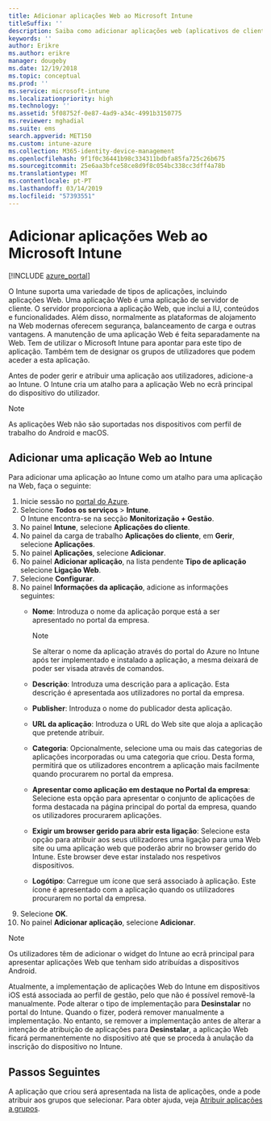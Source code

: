 ```yaml
---
title: Adicionar aplicações Web ao Microsoft Intune
titleSuffix: ''
description: Saiba como adicionar aplicações web (aplicativos de cliente-servidor) para o Microsoft Intune.
keywords: ''
author: Erikre
ms.author: erikre
manager: dougeby
ms.date: 12/19/2018
ms.topic: conceptual
ms.prod: ''
ms.service: microsoft-intune
ms.localizationpriority: high
ms.technology: ''
ms.assetid: 5f08752f-0e87-4ad9-a34c-4991b3150775
ms.reviewer: mghadial
ms.suite: ems
search.appverid: MET150
ms.custom: intune-azure
ms.collection: M365-identity-device-management
ms.openlocfilehash: 9f1f0c36441b98c334311bdbfa85fa725c26b675
ms.sourcegitcommit: 25e6aa3bfce58ce8d9f8c054bc338cc3dff4a78b
ms.translationtype: MT
ms.contentlocale: pt-PT
ms.lasthandoff: 03/14/2019
ms.locfileid: "57393551"
---
```

# <a name="add-web-apps-to-microsoft-intune"></a>Adicionar aplicações Web ao Microsoft Intune

[!INCLUDE [azure_portal](./includes/azure_portal.md)]

O Intune suporta uma variedade de tipos de aplicações, incluindo aplicações Web. Uma aplicação Web é uma aplicação de servidor de cliente. O servidor proporciona a aplicação Web, que inclui a IU, conteúdos e funcionalidades. Além disso, normalmente as plataformas de alojamento na Web modernas oferecem segurança, balanceamento de carga e outras vantagens. A manutenção de uma aplicação Web é feita separadamente na Web. Tem de utilizar o Microsoft Intune para apontar para este tipo de aplicação. Também tem de designar os grupos de utilizadores que podem aceder a esta aplicação. 

Antes de poder gerir e atribuir uma aplicação aos utilizadores, adicione-a ao Intune. O Intune cria um atalho para a aplicação Web no ecrã principal do dispositivo do utilizador.

> [!Note]
> As aplicações Web não são suportadas nos dispositivos com perfil de trabalho do Android e macOS.

## <a name="add-a-web-app-to-intune"></a>Adicionar uma aplicação Web ao Intune
Para adicionar uma aplicação ao Intune como um atalho para uma aplicação na Web, faça o seguinte:

1. Inicie sessão no [portal do Azure](https://portal.azure.com).
2. Selecione **Todos os serviços** > **Intune**.  
    O Intune encontra-se na secção **Monitorização + Gestão**.
3. No painel **Intune**, selecione **Aplicações do cliente**.
4. No painel da carga de trabalho **Aplicações do cliente**, em **Gerir**, selecione **Aplicações**.
5. No painel **Aplicações**, selecione **Adicionar**.
6. No painel **Adicionar aplicação**, na lista pendente **Tipo de aplicação** selecione **Ligação Web**.
7. Selecione **Configurar**.
8. No painel **Informações da aplicação**, adicione as informações seguintes:
    - **Nome**:  Introduza o nome da aplicação porque está a ser apresentado no portal da empresa. 
    
        > [!NOTE]
        > Se alterar o nome da aplicação através do portal do Azure no Intune após ter implementado e instalado a aplicação, a mesma deixará de poder ser visada através de comandos.
    
    - **Descrição**: Introduza uma descrição para a aplicação. Esta descrição é apresentada aos utilizadores no portal da empresa.
    - **Publisher**: Introduza o nome do publicador desta aplicação.
    - **URL da aplicação**: Introduza o URL do Web site que aloja a aplicação que pretende atribuir.
    - **Categoria**: Opcionalmente, selecione uma ou mais das categorias de aplicações incorporadas ou uma categoria que criou. Desta forma, permitirá que os utilizadores encontrem a aplicação mais facilmente quando procurarem no portal da empresa.
    - **Apresentar como aplicação em destaque no Portal da empresa**: Selecione esta opção para apresentar o conjunto de aplicações de forma destacada na página principal do portal da empresa, quando os utilizadores procurarem aplicações.
    - **Exigir um browser gerido para abrir esta ligação**: Selecione esta opção para atribuir aos seus utilizadores uma ligação para uma Web site ou uma aplicação web que poderão abrir no browser gerido do Intune. Este browser deve estar instalado nos respetivos dispositivos.
    - **Logótipo**: Carregue um ícone que será associado à aplicação. Este ícone é apresentado com a aplicação quando os utilizadores procurarem no portal da empresa.
9. Selecione **OK**.
10. No painel **Adicionar aplicação**, selecione **Adicionar**.

> [!Note]
> Os utilizadores têm de adicionar o widget do Intune ao ecrã principal para apresentar aplicações Web que tenham sido atribuídas a dispositivos Android.
>
> Atualmente, a implementação de aplicações Web do Intune em dispositivos iOS está associada ao perfil de gestão, pelo que não é possível removê-la manualmente. Pode alterar o tipo de implementação para **Desinstalar** no portal do Intune. Quando o fizer, poderá remover manualmente a implementação. No entanto, se remover a implementação antes de alterar a intenção de atribuição de aplicações para **Desinstalar**, a aplicação Web ficará permanentemente no dispositivo até que se proceda à anulação da inscrição do dispositivo no Intune.

## <a name="next-steps"></a>Passos Seguintes

A aplicação que criou será apresentada na lista de aplicações, onde a pode atribuir aos grupos que selecionar. Para obter ajuda, veja [Atribuir aplicações a grupos](apps-deploy.md). 
